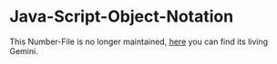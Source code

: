 # Java-Script-Object-Notation

This Number-File is no longer maintained, [here](9000194.md) you can find its living Gemini.
